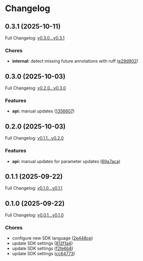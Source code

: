 # Changelog

## 0.3.1 (2025-10-11)

Full Changelog: [v0.3.0...v0.3.1](https://github.com/AgentbaseHQ/agentbase-python/compare/v0.3.0...v0.3.1)

### Chores

* **internal:** detect missing future annotations with ruff ([e29d902](https://github.com/AgentbaseHQ/agentbase-python/commit/e29d902cfc0603b22a87acba662be95db8a4a29c))

## 0.3.0 (2025-10-03)

Full Changelog: [v0.2.0...v0.3.0](https://github.com/AgentbaseHQ/agentbase-python/compare/v0.2.0...v0.3.0)

### Features

* **api:** manual updates ([1356607](https://github.com/AgentbaseHQ/agentbase-python/commit/1356607bd114f47701ad219980afd39ad510c07f))

## 0.2.0 (2025-10-03)

Full Changelog: [v0.1.1...v0.2.0](https://github.com/AgentbaseHQ/agentbase-python/compare/v0.1.1...v0.2.0)

### Features

* **api:** manual updates for parameter updates ([69a7aca](https://github.com/AgentbaseHQ/agentbase-python/commit/69a7acadd162150cf9ae54fbebb2c200498e9507))

## 0.1.1 (2025-09-22)

Full Changelog: [v0.1.0...v0.1.1](https://github.com/AgentbaseHQ/agentbase-python/compare/v0.1.0...v0.1.1)

## 0.1.0 (2025-09-22)

Full Changelog: [v0.0.1...v0.1.0](https://github.com/AgentbaseHQ/agentbase-python/compare/v0.0.1...v0.1.0)

### Chores

* configure new SDK language ([2e448ce](https://github.com/AgentbaseHQ/agentbase-python/commit/2e448ce075c5a14429adf3f0577fd1f357ed9f4f))
* update SDK settings ([812f1a4](https://github.com/AgentbaseHQ/agentbase-python/commit/812f1a4361f2319ea3339fa806c9e46c0ee1ebb2))
* update SDK settings ([f2fe6b8](https://github.com/AgentbaseHQ/agentbase-python/commit/f2fe6b84d51c36039583b2993fca76c3ad4f6125))
* update SDK settings ([cc64773](https://github.com/AgentbaseHQ/agentbase-python/commit/cc64773a3632a48301cdf7e505015d317fbc5aec))
